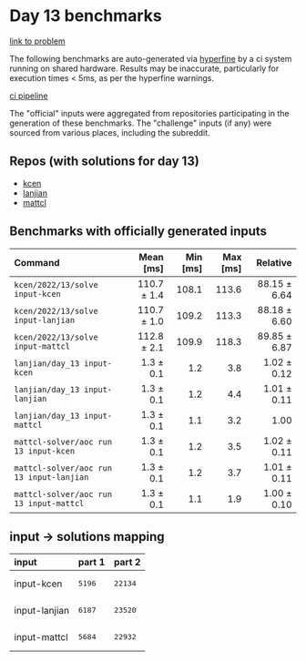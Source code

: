 # Day 13 benchmarks

[link to problem](http://adventofcode.com/2022/day/13)

The following benchmarks are auto-generated via [hyperfine](https://github.com/sharkdp/hyperfine) by a ci system running on shared hardware. Results may be inaccurate, particularly for execution times < 5ms, as per the hyperfine warnings.

[ci pipeline](http://ci.papercode.net:8080/teams/aoc2022/pipelines/aoc-compare-2022)

The "official" inputs were aggregated from repositories participating in the generation of these benchmarks. The "challenge" inputs (if any) were sourced from various places, including the subreddit.

## Repos (with solutions for day 13)


- [kcen](https://github.com/kcen/AdventOfCode)
- [lanjian](https://github.com/LanJian/aoc-2022)
- [mattcl](https://github.com/mattcl/aoc2022)

## Benchmarks with officially generated inputs
| Command | Mean [ms] | Min [ms] | Max [ms] | Relative |
|:---|---:|---:|---:|---:|
| `kcen/2022/13/solve input-kcen` | 110.7 ± 1.4 | 108.1 | 113.6 | 88.15 ± 6.64 |
| `kcen/2022/13/solve input-lanjian` | 110.7 ± 1.0 | 109.2 | 113.3 | 88.18 ± 6.60 |
| `kcen/2022/13/solve input-mattcl` | 112.8 ± 2.1 | 109.9 | 118.3 | 89.85 ± 6.87 |
| `lanjian/day_13 input-kcen` | 1.3 ± 0.1 | 1.2 | 3.8 | 1.02 ± 0.12 |
| `lanjian/day_13 input-lanjian` | 1.3 ± 0.1 | 1.2 | 4.4 | 1.01 ± 0.11 |
| `lanjian/day_13 input-mattcl` | 1.3 ± 0.1 | 1.1 | 3.2 | 1.00 |
| `mattcl-solver/aoc run 13 input-kcen` | 1.3 ± 0.1 | 1.2 | 3.5 | 1.02 ± 0.11 |
| `mattcl-solver/aoc run 13 input-lanjian` | 1.3 ± 0.1 | 1.2 | 3.7 | 1.01 ± 0.11 |
| `mattcl-solver/aoc run 13 input-mattcl` | 1.3 ± 0.1 | 1.1 | 1.9 | 1.00 ± 0.10 |

## input -> solutions mapping
|input|part 1|part 2|
|:---|:---|:---|
|input-kcen|<pre>5196</pre>|<pre>22134</pre>|
|input-lanjian|<pre>6187</pre>|<pre>23520</pre>|
|input-mattcl|<pre>5684</pre>|<pre>22932</pre>|
